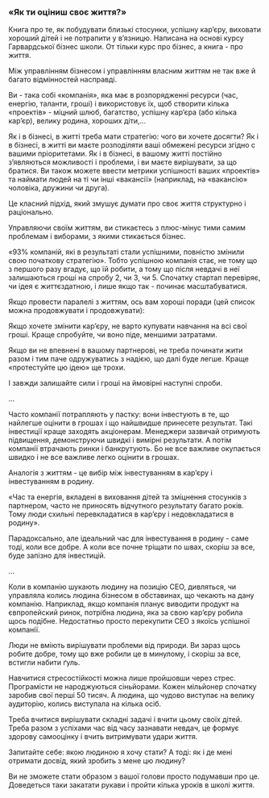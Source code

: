 ### «Як ти оціниш своє життя?»

Книга про те, як побудувати близькі стосунки, успішну карʼєру, виховати хороший дітей і не потрапити у вʼязницю. Написана на основі курсу Гарвардської бізнес школи. От тільки курс про бізнес, а книга - про життя.

Між управлінням бізнесом і управлінням власним життям не так вже й багато відмінностей насправді.

Ви - така собі «компанія», яка має в розпорядженні ресурси (час, енергію, таланти, гроші) і використовує їх, щоб створити кілька «проектів» - міцний шлюб, багатство, успішну карʼєра (або кілька карʼєр), велику родина, хороших діти,…

Як і в бізнесі, в житті треба мати стратегію: чого ви хочете досягти? Як і в бізнесі, в житті ви маєте розподіляти ваші обмежені ресурси згідно с вашими пріоритетами. Як і в бізнесі, в вашому житті постійно зʼявляються можливості і проблеми, і ви маєте вирішувати, за що братися. Ви також можете ввести метрики успішності ваших «проектів» та наймати людей на ті чи інші «вакансії» (наприклад, на «вакансію» чоловіка, дружини чи друга).

Це класний підхід, який змушує думати про своє життя структурно і раціонально.

Управляючи своїм життям, ви стикаєтесь з плюс-мінус тими самим проблемам і виборами, з якими стикається бізнес.

«93% компаній, які в результаті стали успішними, повністю змінили свою початкову стратегію». Тобто успішною компанія стає, не тому що з першого разу вгадує, що їй робити, а тому що після невдачі в неї залишаються гроші на спробу 2, чи 3, чи 5. Спочатку стартап перевіряє, чи ідея є життєздатною, і лише якщо так - починає масштабуватися.

Якщо провести паралелі з життям, ось вам хороші поради (цей список можна продовжувати і продовжувати):

Якщо хочете змінити карʼєру, не варто купувати навчання на всі свої гроші. Краще спробуйте, чи воно піде, меншими затратами.

Якщо ви не впевнені в вашому партнерові, не треба починати жити разом і тим паче одружуватись з надією, що далі буде легше. Краще «протестуйте цю ідею» ще трохи.

І завжди залишайте сили і гроші на ймовірні наступні спроби.

…

Часто компанії потрапляють у пастку: вони інвестують в те, що найлегше оцінити в грошах і що найшвидше принесете результат. Такі інвестиції краще заходять акціонерам. Менеджери зазвичай отримують підвищення, демонструючи швидкі і вимірні результати. А потім компанії втрачають ринки і банкрутують. Бо не все важливе окупається швидко і не все важливе легко оцінити в грошах.

Аналогія з життям - це вибір між інвестуванням в карʼєру і інвестуванням в родину.

«Час та енергія, вкладені в виховання дітей та зміцнення стосунків з партнером, часто не приносять відчутного результату багато років. Тому люди схильні перевкладатися в карʼєру і недовкладатися в родину».

Парадоксально, але ідеальний час для інвестування в родину - саме тоді, коли все добре. А коли все почне тріщати по швах, скоріш за все, буде запізно для інвестицій.

…

Коли в компанію шукають людину на позицію CEO, дивляться, чи управляла колись людина бізнесом в обставинах, що чекають на дану компанію. Наприклад, якщо компанія планує виводити продукт на євпропейский ринок, потрібна людина, яка за свою карʼєру робила щось подібне. Недостатньо просто перекупити CEO з якоїсь успішної компанії.

Люди не вміють вирішувати проблеми від природи. Ви зараз щось робите добре, тому що вже робили це в минулому, і скоріш за все, встигли набити ґуль.

Навчитися стресостійкості можна лише пройшовши через стрес. Програмісти не народжуються сіньйорами. Кожен мільйонер спочатку заробив свої перші 50 тисяч. А людина, що чудово виступає на велику аудиторію, колись виступала на кілька осіб.

Треба вчитися вирішувати складні задачі і вчити цьому своїх дітей. Треба разом з успіхами час від часу зазнавати невдач, це формує здорову самооцінку і вчить витримувати удари життя.

Запитайте себе: якою людиною я хочу стати? А тоді: як і де мені отримати досвід, який зробить з мене цю людину?

Ви не зможете стати образом з вашої голови просто подумавши про це. Доведеться таки закатати рукави і пройти кілька уроків в школі життя.
